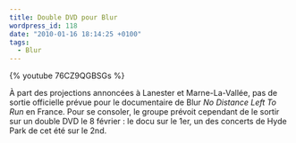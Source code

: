 ```yaml
---
title: Double DVD pour Blur
wordpress_id: 118
date: "2010-01-16 18:14:25 +0100"
tags:
  - Blur
---
```


{% youtube 76CZ9QGBSGs %}

À part des projections annoncées à Lanester et Marne-La-Vallée, pas de sortie
officielle prévue pour le documentaire de Blur _No Distance Left To Run_ en
France. Pour se consoler, le groupe prévoit cependant de le sortir sur un double
DVD le 8 février : le docu sur le 1er, un des concerts de Hyde Park de cet été
sur le 2nd.

